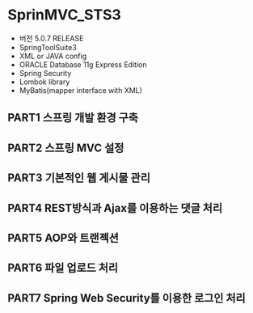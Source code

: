 # SprinMVC_STS3
- 버전 5.0.7 RELEASE
- SpringToolSuite3
- XML or JAVA config
- ORACLE Database 11g Express Edition
- Spring Security
- Lombok library
- MyBatis(mapper interface with XML)

## PART1 스프링 개발 환경 구축
## PART2 스프링 MVC 설정
## PART3 기본적인 웹 게시물 관리
## PART4 REST방식과 Ajax를 이용하는 댓글 처리
## PART5 AOP와 트랜젝션
## PART6 파일 업로드 처리
## PART7 Spring Web Security를 이용한 로그인 처리
